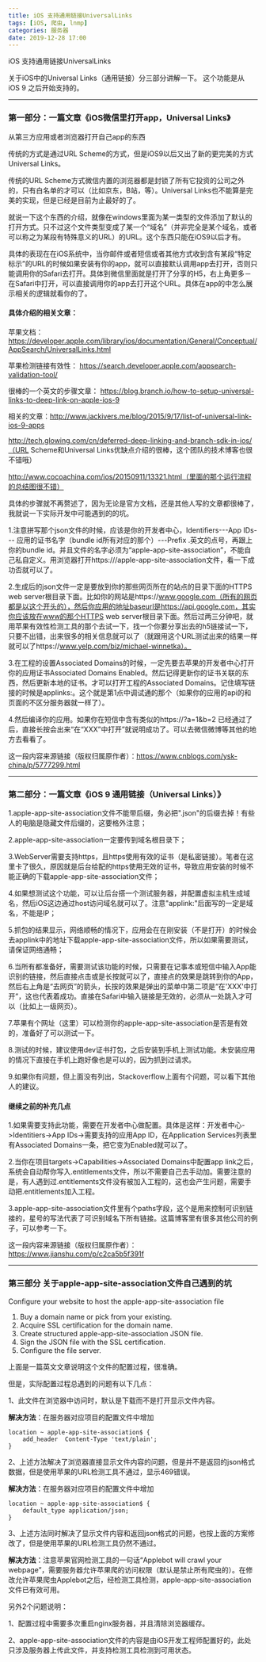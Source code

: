 ```yaml
---
title: iOS 支持通用链接UniversalLinks
tags: [iOS, 爬虫, lnmp]
categories: 服务器
date: 2019-12-28 17:00
---
```



iOS 支持通用链接UniversalLinks

关于iOS中的Universal Links（通用链接）分三部分讲解一下。
这个功能是从 iOS 9 之后开始支持的。

----------
### 第一部分：一篇文章《iOS微信里打开app，Universal Links》

从第三方应用或者浏览器打开自己app的东西

传统的方式是通过URL Scheme的方式，但是iOS9以后又出了新的更完美的方式Universal Links。

传统的URL Scheme方式微信内置的浏览器都是封锁了所有它投资的公司之外的，只有白名单的才可以（比如京东，B站，等）。Universal Links也不能算是完美的实现，但是已经是目前为止最好的了。

就说一下这个东西的介绍，就像在windows里面为某一类型的文件添加了默认的打开方式。只不过这个文件类型变成了某一个“域名”（并非完全是某个域名，或者可以称之为某段有特殊意义的URL）的URL。这个东西只能在iOS9以后才有。

具体的表现在在iOS系统中，当你邮件或者短信或者其他方式收到含有某段“特定标示”的URL的时候如果安装有你的app，就可以直接默认调用app去打开，否则只能调用你的Safari去打开。具体到微信里面就是打开了分享的H5，右上角更多－在Safari中打开，可以直接调用你的app去打开这个URL。具体在app的中怎么展示相关的逻辑就看你的了。

#### 具体介绍的相关文章：

苹果文档：
https://developer.apple.com/library/ios/documentation/General/Conceptual/AppSearch/UniversalLinks.html

苹果检测链接有效性：
https://search.developer.apple.com/appsearch-validation-tool/

很棒的一个英文的步骤文章：
https://blog.branch.io/how-to-setup-universal-links-to-deep-link-on-apple-ios-9

相关的文章：http://www.jackivers.me/blog/2015/9/17/list-of-universal-link-ios-9-apps

http://tech.glowing.com/cn/deferred-deep-linking-and-branch-sdk-in-ios/（URL Scheme和Universal Links优缺点介绍的很棒，这个团队的技术博客也很不错哦）

http://www.cocoachina.com/ios/20150911/13321.html（里面的那个运行流程的总结图很不错）

具体的步骤就不再赘述了，因为无论是官方文档，还是其他人写的文章都很棒了，我就说一下实际开发中可能遇到的的坑。

1.注意拼写那个json文件的时候，应该是你的开发者中心，Identifiers---App IDs--- 应用的证书名字（bundle id所有对应的那个）---Prefix
.英文的点号，再跟上你的bundle id。并且文件的名字必须为“apple-app-site-association”，不能自己私自定义。用浏览器打开https://<domain>/apple-app-site-association文件，看一下成功否就可以了。

2.生成后的json文件一定是要放到你的那些网页所在的站点的目录下面的HTTPS web server根目录下面。比如你的网站是https://www.google.com（所有的网页都是以这个开头的），然后你应用的地址baseurl是https://api.google.com，其实你应该放在www的那个HTTPS web server根目录下面。然后过两三分钟吧，就用苹果有效性检测工具的那个去试一下，找一个你要分享出去的h5链接试一下，只要不出错，出来很多的相关信息就可以了（就跟用这个URL测试出来的结果一样就可以了https://www.yelp.com/biz/michael-winnetka）。

3.在工程的设置Associated Domains的时候，一定先要去苹果的开发者中心打开你的应用证书Associated Domains Enabled。然后记得更新你的证书关联的东西，然后更新本地的证书。才可以打开工程的Associated Domains。记住填写链接的时候是applinks:<domain>。这个<domain>就是第1点中调试通的那个（如果你的应用的api的和页面的不区分服务器就一样了）。

4.然后编译你的应用。如果你在短信中含有类似的https://<domain>?a=1&b=2 已经通过了后，直接长按会出来“在“XXX”中打开”就说明成功了。可以去微信微博等其他的地方去看看了。

这一段内容来源链接（版权归属原作者）：https://www.cnblogs.com/ysk-china/p/5777299.html

----------

### 第二部分：一篇文章《iOS 9 通用链接（Universal Links）》

1.apple-app-site-association文件不能带后缀，务必把".json"的后缀去掉！有些人的电脑是隐藏文件后缀的，这要格外注意；

2.apple-app-site-association一定要传到域名根目录下；

3.WebServer需要支持https，且https使用有效的证书（是私密链接）。笔者在这里卡了很久，原因就是后台给配的https使用无效的证书，导致应用安装的时候不能正确的下载apple-app-site-association文件；

4.如果想测试这个功能，可以让后台搭一个测试服务器，并配置虚拟主机生成域名，然后iOS这边通过host访问域名就可以了。注意"applink:"后面写的一定是域名，不能是IP；

5.抓包的结果显示，网络顺畅的情况下，应用会在在刚安装（不是打开）的时候会去applink中的地址下载apple-app-site-association文件，所以如果需要测试，请保证网络通畅；

6.当所有都准备好，需要测试该功能的时候，只需要在记事本或短信中输入App能识别的链接，然后直接点击或是长按就可以了，直接点的效果是跳转到你的App，然后右上角是“去网页”的箭头，长按的效果是弹出的菜单中第二项是“在'XXX'中打开”，这也代表着成功。直接在Safari中输入链接是无效的，必须从一处跳入才可以（比如上一级网页）。

7.苹果有个网址（这里）可以检测你的apple-app-site-association是否是有效的，准备好了可以测试一下。

8.测试的时候，建议使用dev证书打包，之后安装到手机上测试功能。未安装应用的情况下直接在手机上跑好像也是可以的，因为抓到过请求。

9.如果你有问题，但上面没有列出，Stackoverflow上面有个问题，可以看下其他人的建议。

#### 继续之前的补充几点

1.如果需要支持此功能，需要在开发者中心做配置。具体是这样：开发者中心->Identitiers->App IDs->需要支持的应用App ID，在Application Services列表里有Associated Domains一条，把它变为Enabled就可以了。

2.当你在项目targets->Capabilities->Associated Domains中配置app link之后，系统会自动帮你写入.entitlements文件，所以不需要自己去手动加。需要注意的是，有人遇到过.entitlements文件没有被加入工程的，这也会产生问题，需要手动把.entitlements加入工程。

3.apple-app-site-association文件里有个paths字段，这个是用来控制可识别链接的，星号的写法代表了可识别域名下所有链接。这篇博客里有很多其他公司的例子，可以参考一下。

这一段内容来源链接（版权归属原作者）：https://www.jianshu.com/p/c2ca5b5f391f

----------
### 第三部分 关于apple-app-site-association文件自己遇到的坑

Configure your website to host the apple-app-site-association file

1. Buy a domain name or pick from your existing.
2. Acquire SSL certification for the domain name.
3. Create structured apple-app-site-association JSON file.
4. Sign the JSON file with the SSL certification.
5. Configure the file server.

上面是一篇英文文章说明这个文件的配置过程，很准确。

但是，实际配置过程总遇到的问题有以下几点：

1、此文件在浏览器中访问时，默认是下载而不是打开显示文件内容。

**解决方法**：在服务器对应项目的配置文件中增加

    location ~ apple-app-site-association$ {
        add_header  Content-Type 'text/plain';
    }

2、上述方法解决了浏览器直接显示文件内容的问题，但是并不是返回的json格式数据，但是使用苹果的URL检测工具不通过，显示469错误。

**解决方法**：在服务器对应项目的配置文件中增加

    location ~ apple-app-site-association$ {
        default_type application/json;
    }

3、上述方法同时解决了显示文件内容和返回json格式的问题，也按上面的方案修改了，但是使用苹果的URL检测工具仍然不通过。

**解决方法**：注意苹果官网检测工具的一句话“Applebot will crawl your webpage”，需要服务器允许苹果爬的访问权限（默认是禁止所有爬虫的）。在修改允许苹果爬虫Applebot之后，经检测工具检测，apple-app-site-association文件已有效可用。

另外2个问题说明：

1、配置过程中需要多次重启nginx服务器，并且清除浏览器缓存。

2、apple-app-site-association文件的内容是由iOS开发工程师配置好的，此处只涉及服务器上传此文件，并支持检测工具检测到可用状态。




